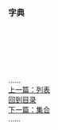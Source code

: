 ### 字典






<br />
<br />
<br />
<br />
<br />

......     
[上一篇：列表](list.md)     
[回到目录](../Readme.md)    
[下一篇：集合](set.md)    
......   


